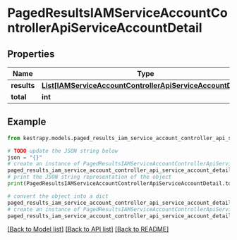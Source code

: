 # PagedResultsIAMServiceAccountControllerApiServiceAccountDetail


## Properties

Name | Type | Description | Notes
------------ | ------------- | ------------- | -------------
**results** | [**List[IAMServiceAccountControllerApiServiceAccountDetail]**](IAMServiceAccountControllerApiServiceAccountDetail.md) |  | 
**total** | **int** |  | 

## Example

```python
from kestrapy.models.paged_results_iam_service_account_controller_api_service_account_detail import PagedResultsIAMServiceAccountControllerApiServiceAccountDetail

# TODO update the JSON string below
json = "{}"
# create an instance of PagedResultsIAMServiceAccountControllerApiServiceAccountDetail from a JSON string
paged_results_iam_service_account_controller_api_service_account_detail_instance = PagedResultsIAMServiceAccountControllerApiServiceAccountDetail.from_json(json)
# print the JSON string representation of the object
print(PagedResultsIAMServiceAccountControllerApiServiceAccountDetail.to_json())

# convert the object into a dict
paged_results_iam_service_account_controller_api_service_account_detail_dict = paged_results_iam_service_account_controller_api_service_account_detail_instance.to_dict()
# create an instance of PagedResultsIAMServiceAccountControllerApiServiceAccountDetail from a dict
paged_results_iam_service_account_controller_api_service_account_detail_from_dict = PagedResultsIAMServiceAccountControllerApiServiceAccountDetail.from_dict(paged_results_iam_service_account_controller_api_service_account_detail_dict)
```
[[Back to Model list]](../README.md#documentation-for-models) [[Back to API list]](../README.md#documentation-for-api-endpoints) [[Back to README]](../README.md)


